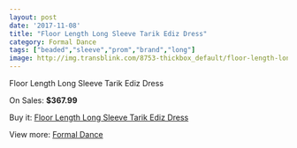 ```yaml
---
layout: post
date: '2017-11-08'
title: "Floor Length Long Sleeve Tarik Ediz Dress"
category: Formal Dance
tags: ["beaded","sleeve","prom","brand","long"]
image: http://img.transblink.com/8753-thickbox_default/floor-length-long-sleeve-tarik-ediz-dress.jpg
---
```

Floor Length Long Sleeve Tarik Ediz Dress

On Sales: **$367.99**
<a href="https://www.transblink.com/en/formal-dance/2884-floor-length-long-sleeve-tarik-ediz-dress.html"><amp-img layout="responsive" width="600" height="600" src="//img.transblink.com/8753-thickbox_default/floor-length-long-sleeve-tarik-ediz-dress.jpg" alt="Floor Length Long Sleeve Tarik Ediz Dress 0" /></a>
<a href="https://www.transblink.com/en/formal-dance/2884-floor-length-long-sleeve-tarik-ediz-dress.html"><amp-img layout="responsive" width="600" height="600" src="//img.transblink.com/8755-thickbox_default/floor-length-long-sleeve-tarik-ediz-dress.jpg" alt="Floor Length Long Sleeve Tarik Ediz Dress 1" /></a>
<a href="https://www.transblink.com/en/formal-dance/2884-floor-length-long-sleeve-tarik-ediz-dress.html"><amp-img layout="responsive" width="600" height="600" src="//img.transblink.com/8754-thickbox_default/floor-length-long-sleeve-tarik-ediz-dress.jpg" alt="Floor Length Long Sleeve Tarik Ediz Dress 2" /></a>

Buy it: [Floor Length Long Sleeve Tarik Ediz Dress](https://www.transblink.com/en/formal-dance/2884-floor-length-long-sleeve-tarik-ediz-dress.html "Floor Length Long Sleeve Tarik Ediz Dress")

View more: [Formal Dance](https://www.transblink.com/en/6-formal-dance "Formal Dance")